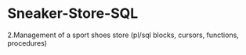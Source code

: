 # Sneaker-Store-SQL
2.Management of a sport shoes store (pl/sql blocks, cursors, functions, procedures)
